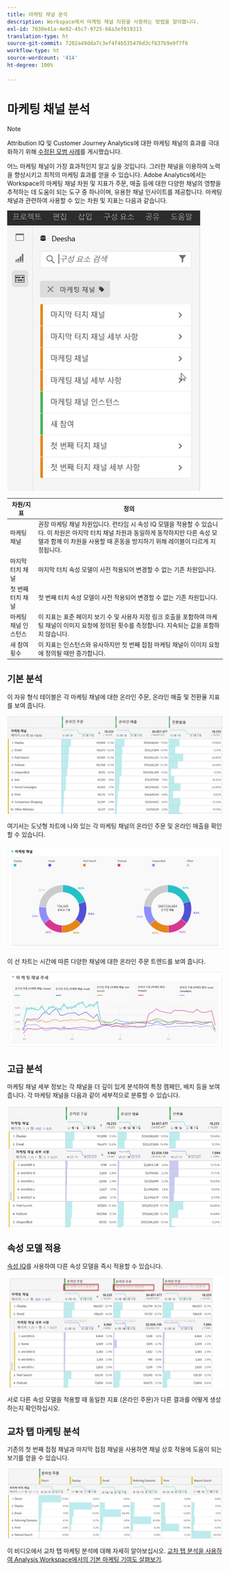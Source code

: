```yaml
---
title: 마케팅 채널 분석
description: Workspace에서 마케팅 채널 차원을 사용하는 방법을 알아봅니다.
exl-id: 7030e41a-4e92-45c7-9725-66a3ef019313
translation-type: ht
source-git-commit: 7202a49dda7c3ef4f4b535476d3cf637b9e9f7f6
workflow-type: ht
source-wordcount: '414'
ht-degree: 100%

---
```


# 마케팅 채널 분석

>[!NOTE]
>
>Attribution IQ 및 Customer Journey Analytics에 대한 마케팅 채널의 효과를 극대화하기 위해 [수정된 모범 사례](/help/components/c-marketing-channels/mchannel-best-practices.md)를 게시했습니다.

어느 마케팅 채널이 가장 효과적인지 알고 싶을 것입니다. 그러한 채널을 이용하여 노력을 향상시키고 최적의 마케팅 효과를 얻을 수 있습니다. Adobe Analytics에서는 Workspace의 마케팅 채널 차원 및 지표가 주문, 매출 등에 대한 다양한 채널의 영향을 추적하는 데 도움이 되는 도구 중 하나이며, 유용한 채널 인사이트를 제공합니다. 마케팅 채널과 관련하여 사용할 수 있는 차원 및 지표는 다음과 같습니다.

![](assets/mc-dims.png)

| 차원/지표 | 정의 |
| --- | --- |
| 마케팅 채널 | 권장 마케팅 채널 차원입니다. 런타임 시 속성 IQ 모델을 적용할 수 있습니다. 이 차원은 마지막 터치 채널 차원과 동일하게 동작하지만 다른 속성 모델과 함께 이 차원을 사용할 때 혼동을 방지하기 위해 레이블이 다르게 지정됩니다. |
| 마지막 터치 채널 | 마지막 터치 속성 모델이 사전 적용되어 변경할 수 없는 기존 차원입니다. |
| 첫 번째 터치 채널 | 첫 번째 터치 속성 모델이 사전 적용되어 변경할 수 없는 기존 차원입니다. |
| 마케팅 채널 인스턴스 | 이 지표는 표준 페이지 보기 수 및 사용자 지정 링크 호출을 포함하여 마케팅 채널이 이미지 요청에 정의된 횟수를 측정합니다. 지속되는 값을 포함하지 않습니다. |
| 새 참여 횟수 | 이 지표는 인스턴스와 유사하지만 첫 번째 접점 마케팅 채널이 이미지 요청에 정의될 때만 증가합니다. |

## 기본 분석

이 자유 형식 테이블은 각 마케팅 채널에 대한 온라인 주문, 온라인 매출 및 전환율 지표를 보여 줍니다.

![](assets/mc-viz1.png)

여기서는 도넛형 차트에 나와 있는 각 마케팅 채널의 온라인 주문 및 온라인 매출을 확인할 수 있습니다.

![](assets/mc-viz2.png)

이 선 차트는 시간에 따른 다양한 채널에 대한 온라인 주문 트렌드를 보여 줍니다.

![](assets/mc-viz3.png)

## 고급 분석

마케팅 채널 세부 정보는 각 채널을 더 깊이 있게 분석하여 특정 캠페인, 배치 등을 보여 줍니다. 각 마케팅 채널을 다음과 같이 세부적으로 분류할 수 있습니다.

![](assets/mc-viz4.png)

## 속성 모델 적용

[속성 IQ](https://docs.adobe.com/content/help/ko-KR/analytics/analyze/analysis-workspace/panels/attribution/use-attribution.html)를 사용하여 다른 속성 모델을 즉시 적용할 수 있습니다.

![](assets/mc-viz5.png)

서로 다른 속성 모델을 적용할 때 동일한 지표 (온라인 주문)가 다른 결과를 어떻게 생성하는지 확인하십시오.

## 교차 탭 마케팅 분석

기존의 첫 번째 접점 채널과 마지막 접점 채널을 사용하면 채널 상호 작용에 도움이 되는 보기를 얻을 수 있습니다.

![](assets/mc-viz6.png)

이 비디오에서 교차 탭 마케팅 분석에 대해 자세히 알아보십시오. [교차 탭 분석을 사용하여 Analysis Workspace에서의 기본 마케팅 기여도 살펴보기](https://docs.adobe.com/content/help/ko-KR/analytics-learn/tutorials/analysis-workspace/attribution-iq/using-cross-tab-analysis-to-explore-basic-marketing-attribution-in-analysis-workspace.html).
